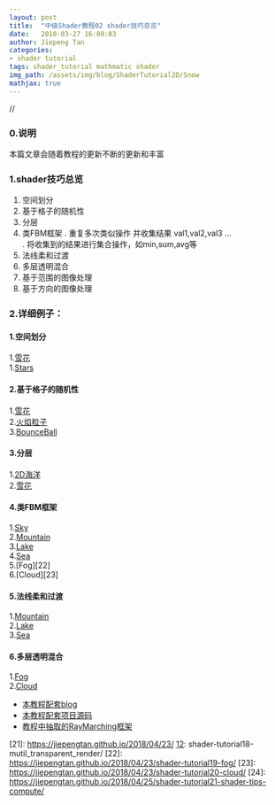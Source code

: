 ```yaml
---
layout: post
title:  "中级Shader教程02 shader技巧总览"
date:   2018-03-27 16:09:03
author: Jiepeng Tan
categories: 
- shader tutorial
tags: shader_tutorial mathmatic shader
img_path: /assets/img/blog/ShaderTutorial2D/Snow
mathjax: true
---
```

//





### 0.说明
本篇文章会随着教程的更新不断的更新和丰富

### 1.shader技巧总览
1. 空间划分
2. 基于格子的随机性
3. 分层
4. 类FBM框架 
  . 重复多次类似操作 并收集结果 val1,val2,val3 ...  
  . 将收集到的结果进行集合操作，如min,sum,avg等    
5. 法线柔和过渡
6. 多层透明混合
7. 基于范围的图像处理
8. 基于方向的图像处理

### 2.详细例子：
#### 1.空间划分  
1.[雪花][8]  
1.[Stars][16]  

#### 2.基于格子的随机性    
1.[雪花][8]  
2.[火焰粒子][9]  
3.[BounceBall][15]  

#### 3.分层     
1.[2D海洋][7]  
2.[雪花][8]  

#### 4.类FBM框架     
1.[Sky][17]  
2.[Mountain][18]  
3.[Lake][19]  
4.[Sea][20]  
5.[Fog][22]  
6.[Cloud][23]  

#### 5.法线柔和过渡    
1.[Mountain][18]  
2.[Lake][19]  
3.[Sea][20]  

#### 6.多层透明混合    
1.[Fog][19]  
2.[Cloud][20]  



- [本教程配套blog ][1]
- [本教程配套项目源码 ][2]
- [教程中抽取的RayMarching框架][3]

 [1]: https://blog.csdn.net/tjw02241035621611/article/details/80038608
  [2]: https://github.com/JiepengTan/FishManShaderTutorial
  [3]: https://github.com/JiepengTan/Unity-Raymarching-Framework
  [4]: https://jiepengtan.github.io/2018/03/27/shader-tutorial01-base-math/
  [5]: https://jiepengtan.github.io/2018/03/27/shader-tutorial02-shader-skills/
  [6]: https://jiepengtan.github.io/2018/03/27/shader-tutorial03-2D-shader-framework/
  [7]: https://jiepengtan.github.io/2018/03/27/shader-tutorial04-2D-sea/
  [8]: https://jiepengtan.github.io/2018/03/27/shader-tutorial05-2D-snow/
  [9]: https://jiepengtan.github.io/2018/03/27/shader-tutorial06-2D-fire-particle/
  [10]: https://jiepengtan.github.io/2018/03/27/shader-tutorial07-2D-lava/
  [11]: https://jiepengtan.github.io/2018/04/22/shader-tutorial09-1-raymarch-framework/
  [12]: https://jiepengtan.github.io/2018/04/23/shader-tutorial10-SDF/
  [13]: https://jiepengtan.github.io/2018/04/23/shader-tutorial10-SDF/
  [14]: https://jiepengtan.github.io/2018/04/23/shader-tutorial11-default-renderframe/
  [15]: https://jiepengtan.github.io/2018/04/23/shader-tutorial12-bounced-balls/
  [16]: https://jiepengtan.github.io/2018/04/23/shader-tutorial13-stars/
  [17]: https://jiepengtan.github.io/2018/04/23/shader-tutorial14-sky/
  [18]: https://jiepengtan.github.io/2018/04/23/shader-tutorial15-mountain/
  [19]: https://jiepengtan.github.io/2018/04/23/shader-tutorial16-lake/
  [20]: https://jiepengtan.github.io/2018/04/23/shader-tutorial17-sea/
  [21]: https://jiepengtan.github.io/2018/04/23/  [12]: shader-tutorial18-mutil_transparent_render/
  [22]: https://jiepengtan.github.io/2018/04/23/shader-tutorial19-fog/
  [23]: https://jiepengtan.github.io/2018/04/23/shader-tutorial20-cloud/
  [24]: https://jiepengtan.github.io/2018/04/25/shader-tutorial21-shader-tips-compute/